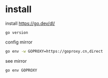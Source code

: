 # install

install  https://go.dev/dl/
```
go version
```

config mirror

```sh
go env -w GOPROXY=https://goproxy.cn,direct
```

see mirror

```sh
go env GOPROXY
```
